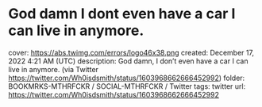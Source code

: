 # God damn I dont even have a car I can live in anymore.

cover: https://abs.twimg.com/errors/logo46x38.png
created: December 17, 2022 4:21 AM (UTC)
description: God damn, I don’t even have a car I can live in anymore. (via Twitter https://twitter.com/Wh0isdsmith/status/1603968662666452992)
folder: BOOKMRKS-MTHRFCKR / SOCIAL-MTHRFCKR / Twitter
tags: twitter
url: https://twitter.com/Wh0isdsmith/status/1603968662666452992